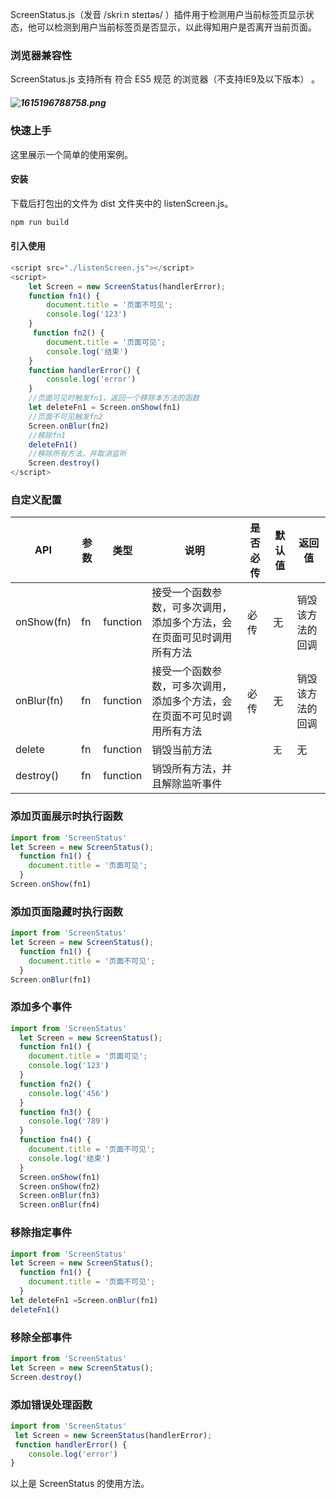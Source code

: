 ScreenStatus.js（发音 /skriːn steɪtəs/ ）插件用于检测用户当前标签页显示状态，他可以检测到用户当前标签页是否显示，以此得知用户是否离开当前页面。

### 浏览器兼容性

ScreenStatus.js 支持所有 符合 ES5 规范 的浏览器（不支持IE9及以下版本） 。

##### ![1615196788758.png](https://cdn.nlark.com/yuque/0/2021/png/2980524/1615360015739-b9e99aa2-d0bc-49f8-8b7b-2b1b138f71c1.png#align=left&display=inline&height=307&margin=%5Bobject%20Object%5D&name=1615196788758.png&originHeight=307&originWidth=1416&size=54065&status=done&style=none&width=1416)

### 快速上手

这里展示一个简单的使用案例。

#### 安装

下载后打包出的文件为 dist 文件夹中的 listenScreen.js。

```javascript
npm run build
```

#### 引入使用

```javascript
<script src="./listenScreen.js"></script>
<script>
    let Screen = new ScreenStatus(handlerError);
    function fn1() {
        document.title = '页面不可见';
        console.log('123')
    }
     function fn2() {
        document.title = '页面可见';
        console.log('结束')
    }
    function handlerError() {
        console.log('error')
    }
	//页面可见时触发fn1，返回一个移除本方法的函数
    let deleteFn1 = Screen.onShow(fn1)
    //页面不可见触发fn2
    Screen.onBlur(fn2)
	//移除fn1
	deleteFn1()
	//移除所有方法，并取消监听
	Screen.destroy()
</script>
```

### 自定义配置

| API        | 参数 | 类型     | 说明                                                         | 是否必传 | 默认值 | 返回值           |
| ---------- | ---- | -------- | ------------------------------------------------------------ | -------- | ------ | ---------------- |
| onShow(fn) | fn   | function | 接受一个函数参数，可多次调用，添加多个方法，会在页面可见时调用所有方法 | 必传     | 无     | 销毁该方法的回调 |
| onBlur(fn) | fn   | function | 接受一个函数参数，可多次调用，添加多个方法，会在页面不可见时调用所有方法 | 必传     | 无     | 销毁该方法的回调 |
| delete     | fn   | function | 销毁当前方法                                                 |          | `无`   | 无               |
| destroy()  | fn   | function | 销毁所有方法，并且解除监听事件                               |          |        |                  |



### 添加页面展示时执行函数

```javascript
import from 'ScreenStatus'
let Screen = new ScreenStatus();
  function fn1() {
    document.title = '页面可见';
  }
Screen.onShow(fn1)
```

### 添加页面隐藏时执行函数

```javascript
import from 'ScreenStatus'
let Screen = new ScreenStatus();
  function fn1() {
    document.title = '页面不可见';
  }
Screen.onBlur(fn1)
```

### 添加多个事件

```javascript
import from 'ScreenStatus'
  let Screen = new ScreenStatus();
  function fn1() {
    document.title = '页面可见';
    console.log('123')
  }
  function fn2() {
    console.log('456')
  }
  function fn3() {
    console.log('789')
  }
  function fn4() {
    document.title = '页面不可见';
    console.log('结束')
  }
  Screen.onShow(fn1)
  Screen.onShow(fn2)
  Screen.onBlur(fn3)
  Screen.onBlur(fn4)
```

### 移除指定事件

```javascript
import from 'ScreenStatus'
let Screen = new ScreenStatus();
  function fn1() {
    document.title = '页面不可见';
  }
let deleteFn1 =Screen.onBlur(fn1)
deleteFn1()
```

### 移除全部事件

```javascript
import from 'ScreenStatus'
let Screen = new ScreenStatus();
Screen.destroy()
```

### 添加错误处理函数

```javascript
import from 'ScreenStatus'
 let Screen = new ScreenStatus(handlerError);
 function handlerError() {
    console.log('error')
}
```

以上是 ScreenStatus 的使用方法。

